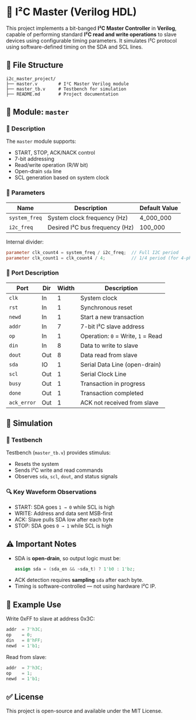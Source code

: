 
# 🧠 I²C Master (Verilog HDL)

This project implements a bit-banged **I²C Master Controller** in **Verilog**, capable of performing standard **I²C read and write operations** to slave devices using configurable timing parameters. It simulates I²C protocol using software-defined timing on the SDA and SCL lines.

## 📁 File Structure

```
i2c_master_project/
├── master.v        # I²C Master Verilog module
├── master_tb.v     # Testbench for simulation
├── README.md       # Project documentation
```

## 🔧 Module: `master`

### 📌 Description

The `master` module supports:
- START, STOP, ACK/NACK control
- 7-bit addressing
- Read/write operation (R/W bit)
- Open-drain `sda` line
- SCL generation based on system clock

### 🧮 Parameters

| Name            | Description                      | Default Value |
|----------------|----------------------------------|---------------|
| `system_freq`   | System clock frequency (Hz)      | 4_000_000     |
| `i2c_freq`      | Desired I²C bus frequency (Hz)   | 100_000       |

Internal divider:
```verilog
parameter clk_count4 = system_freq / i2c_freq;  // Full I2C period
parameter clk_count1 = clk_count4 / 4;          // 1/4 period (for 4-phase state)
```

### 🔌 Port Description

| Port        | Dir | Width | Description                                  |
|-------------|-----|-------|----------------------------------------------|
| `clk`       | In  | 1     | System clock                                 |
| `rst`       | In  | 1     | Synchronous reset                            |
| `newd`      | In  | 1     | Start a new transaction                      |
| `addr`      | In  | 7     | 7-bit I²C slave address                      |
| `op`        | In  | 1     | Operation: `0` = Write, `1` = Read           |
| `din`       | In  | 8     | Data to write to slave                       |
| `dout`      | Out | 8     | Data read from slave                         |
| `sda`       | IO  | 1     | Serial Data Line (open-drain)                |
| `scl`       | Out | 1     | Serial Clock Line                            |
| `busy`      | Out | 1     | Transaction in progress                      |
| `done`      | Out | 1     | Transaction completed                        |
| `ack_error` | Out | 1     | ACK not received from slave                  |

## 🧪 Simulation

### 🔧 Testbench

Testbench (`master_tb.v`) provides stimulus:
- Resets the system
- Sends I²C write and read commands
- Observes `sda`, `scl`, `dout`, and status signals

### 🔍 Key Waveform Observations

- START: SDA goes `1 → 0` while SCL is high
- WRITE: Address and data sent MSB-first
- ACK: Slave pulls SDA low after each byte
- STOP: SDA goes `0 → 1` while SCL is high

## ⚠️ Important Notes

- SDA is **open-drain**, so output logic must be:
  ```verilog
  assign sda = (sda_en && ~sda_t) ? 1'b0 : 1'bz;
  ```
- ACK detection requires **sampling** `sda` after each byte.
- Timing is software-controlled — not using hardware I²C IP.

## 📘 Example Use

Write 0xFF to slave at address 0x3C:
```verilog
addr  = 7'h3C;
op    = 0;
din   = 8'hFF;
newd  = 1'b1;
```

Read from slave:
```verilog
addr  = 7'h3C;
op    = 1;
newd  = 1'b1;
```

## ✅ License

This project is open-source and available under the MIT License.
